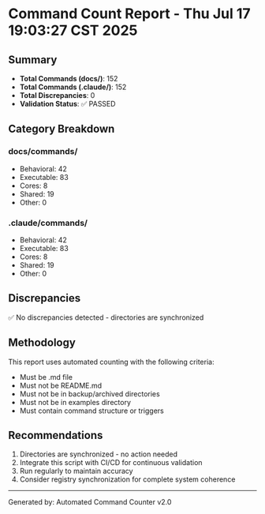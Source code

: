 # Command Count Report - Thu Jul 17 19:03:27 CST 2025

## Summary
- **Total Commands (docs/)**: 152
- **Total Commands (.claude/)**: 152
- **Total Discrepancies**: 0
- **Validation Status**: ✅ PASSED

## Category Breakdown

### docs/commands/
- Behavioral: 42
- Executable: 83
- Cores: 8
- Shared: 19
- Other: 0

### .claude/commands/
- Behavioral: 42
- Executable: 83
- Cores: 8
- Shared: 19
- Other: 0

## Discrepancies
✅ No discrepancies detected - directories are synchronized



## Methodology
This report uses automated counting with the following criteria:
- Must be .md file
- Must not be README.md
- Must not be in backup/archived directories
- Must not be in examples directory
- Must contain command structure or triggers

## Recommendations
1. Directories are synchronized - no action needed
2. Integrate this script with CI/CD for continuous validation
3. Run regularly to maintain accuracy
4. Consider registry synchronization for complete system coherence

---
Generated by: Automated Command Counter v2.0

